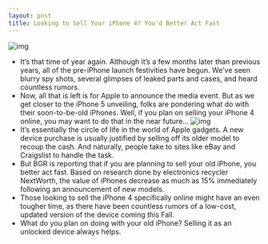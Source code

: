 ```yaml
---
layout: post
title: Looking to Sell Your iPhone 4? You'd Better Act Fast
---
```

![img](http://media.idownloadblog.com/wp-content/uploads/2011/09/iPhone-4-on-table-e1316201072784.jpeg)
* It’s that time of year again. Although it’s a few months later than previous years, all of the pre-iPhone launch festivities have begun. We’ve seen blurry spy shots, several glimpses of leaked parts and cases, and heard countless rumors.
* Now, all that is left is for Apple to announce the media event. But as we get closer to the iPhone 5 unveiling, folks are pondering what do with their soon-to-be-old iPhones. Well, if you plan on selling your iPhone 4 online, you may want to do that in the near future…
![img](http://media.idownloadblog.com/wp-content/uploads/2011/09/nextworth-ebay-iphone.jpg)
* It’s essentially the circle of life in the world of Apple gadgets. A new device purchase is usually justified by selling off its older model to recoup the cash. And naturally, people take to sites like eBay and Craigslist to handle the task.
* But BGR is reporting that if you are planning to sell your old iPhone, you better act fast. Based on research done by electronics recycler NextWorth, the value of iPhones decrease as much as 15% immediately following an announcement of new models.
* Those looking to sell the iPhone 4 specifically online might have an even tougher time, as there have been countless rumors of a low-cost, updated version of the device coming this Fall.
* What do you plan on doing with your old iPhone? Selling it as an unlocked device always helps.

